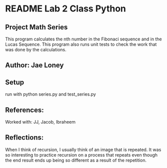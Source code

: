# README Lab 2 Class Python 
## Project Math Series

This program calculates the nth number in the Fibonaci sequence and in the Lucas Sequence. This program also runs unit tests to check the work that was done by the calculations.

## Author: Jae Loney

## Setup
run with python series.py and test_series.py

## References: 
Worked with: JJ, Jacob, Ibraheem

## Reflections:
When I think of recursion, I usually think of an image that is repeated. It was so interesting to practice recursion on a process that repeats even though the end result ends up being so different as a result of the repetition. 